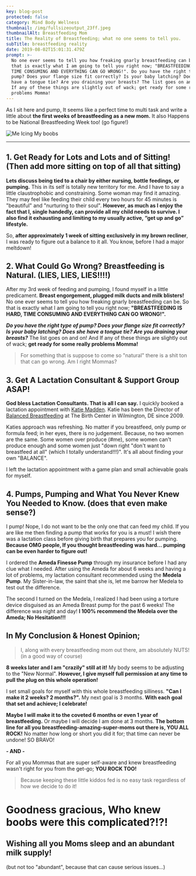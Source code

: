 ```yaml
---
key: blog-post
protected: false
category: Mind Body Wellness
thumbnail: /img/fullsizeoutput_23ff.jpeg
thumbnailAlt: Breastfeeding Mom
title: The Reality of Breastfeeding; what no one seems to tell you.
subTitle: breastfeeding reality
date: 2019-08-02T15:01:31.479Z
prompt: >-
  No one ever seems to tell you how freaking gnarly breastfeeding can be. So
  that is exactly what I am going to tell you right now; "BREASTFEEDING IS HARD,
  TIME CONSUMING AND EVERYTHING CAN GO WRONG!". Do you have the right type of
  pump? Does your flange size fit correctly? Is your baby latching? Does she
  have a tongue tie? Are you draining your breasts? The list goes on and on! And
  If any of these things are slightly out of wack; get ready for some really
  problems Momma!
---
```

As I sit here and pump, It seems like a perfect time to multi task and write a little about **the first weeks of breastfeeding as a new mom.** It also Happens to be National Breastfeeding Week too! (go figure!)

![Me Icing My boobs ](/img/fullsizeoutput_23ff.jpeg "Breastfeeding Mom")

****

## 1. Get Ready for Lots and Lots and of Sitting! (Then add more sitting on top of all that sitting)

**Lets discuss being tied to a chair by either nursing, bottle feedings, or pumping.** This in its self is totally new territory for me. And I have to say a little claustrophobic and constraining. Some woman may find it amazing. They may feel like feeding their child every two hours for 45 minutes is "beautiful" and "nurturing to their soul". **However, as much as I enjoy the fact that I, single handedly, can provide all my child needs to survive. I also find it exhausting and limiting to my usually active, “get up and go” lifestyle.** 

So, **after approximately 1 week of sitting exclusively in my brown recliner**, I was ready to figure out a balance to it all. You know, before I had a major meltdown!

## 2. What Could Go Wrong? Breastfeeding is Natural. (LIES, LIES, LIES!!!!)

After my 3rd week of feeding and pumping, I found myself in a little predicament. **Breast engorgement, plugged milk ducts and milk blisters!** No one ever seems to tell you how freaking gnarly breastfeeding can be. So that is exactly what I am going to tell you right now; **"BREASTFEEDING IS HARD, TIME CONSUMING AND EVERYTHING CAN GO WRONG!".** 

**_Do you have the right type of pump? Does your flange size fit correctly? Is your baby latching? Does she have a tongue tie? Are you draining your breasts?_** The list goes on and on! And If any of these things are slightly out of wack; **get ready for some really problems Momma!** 

> For something that is suppose to come so "natural" there is a shit ton that can go wrong. Am I right Mommas? 

## 3. Get A Lactation Consultant & Support Group ASAP!

**God bless Lactation Consultants. That is all I can say.** I quickly booked a lactation appointment with [Katie Madden](https://balancedbreastfeeding.com/katie-madden/). Katie has been the Director of [Balanced Breastfeeding](https://balancedbreastfeeding.com/) at The Birth Center in Wilmington, DE since 2009. 

Katies approach was refreshing. No matter if you breastfeed, only pump or formula feed; in her eyes, there is no judgement. Because, no two women are the same. Some women over produce (#me), some women can't produce enough and some women just "down right "don't want to breastfeed at all" (which I totally understand!!!)". It's all about finding your own "BALANCE". 

I left the lactation appointment with a game plan and small achievable goals for myself.

## 4. Pumps, Pumping and What You Never Knew You Needed to Know. (does that even make sense?)

I pump! Nope, I do not want to be the only one that can feed my child. If you are like me then finding a pump that works for you is a must! I wish there was a lactation class before giving birth that prepares you for pumping. **Because OMG people, If you thought breastfeeding was hard... pumping can be even harder to figure out!** 

I ordered the **Ameda Finesse Pump** through my insurance before I had any clue what I needed. After using the Ameda for about 6 weeks and having a lot of problems, my lactation consultant recommended using the **Medela Pump**. My Sister-in-law, the saint that she is, let me barrow her Medela to test out the difference. 

The second I turned on the Medela, I realized I had been using a torture device disguised as an Ameda Breast pump for the past 6 weeks! The difference was night and day! **I 100% recommend the Medela over the Ameda; No Hesitation!!!**



## In My Conclusion & Honest Opinion; 

> I, along with every breastfeeding mom out there, am absolutely NUTS! (in a good way of course)

**8 weeks later and I am "crazily" still at it!** My body seems to be adjusting to the "New Normal". **However, I give myself full permission at any time to pull the plug on this whole operation!** 

I set small goals for myself with this whole breastfeeding silliness. **"Can I make it 2 weeks? 2 months?".** My next goal is 3 months. **With each goal that set and achieve; I celebrate!** 

**Maybe I will make it to the coveted 6 months or even 1 year of breastfeeding.** Or maybe I will decide I am done at 3 months. **The bottom line for all you breastfeeding-amazing-super-moms out there is, YOU ALL ROCK!** No matter how long or short you did it for; that time can never be undone! SO BRAVO!

**\- AND -**  

For all you Mommas that are super self-aware and knew breastfeeding wasn't right for you from the get-go; **YOU ROCK TOO!**

> Because keeping these little kiddos fed is no easy task regardless of how we decide to do it!

# Goodness gracious, Who knew boobs were this complicated?!?! 

## 

## Wishing all you Moms sleep and an abundant milk supply!

 (but not too "abundant", because that can cause serious issues...)
